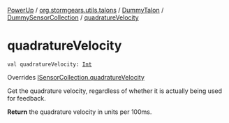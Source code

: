 [PowerUp](../../../index.md) / [org.stormgears.utils.talons](../../index.md) / [DummyTalon](../index.md) / [DummySensorCollection](index.md) / [quadratureVelocity](./quadrature-velocity.md)

# quadratureVelocity

`val quadratureVelocity: `[`Int`](https://kotlinlang.org/api/latest/jvm/stdlib/kotlin/-int/index.html)

Overrides [ISensorCollection.quadratureVelocity](../../-i-sensor-collection/quadrature-velocity.md)

Get the quadrature velocity, regardless of whether
it is actually being used for feedback.

**Return**
the quadrature velocity in units per 100ms.

